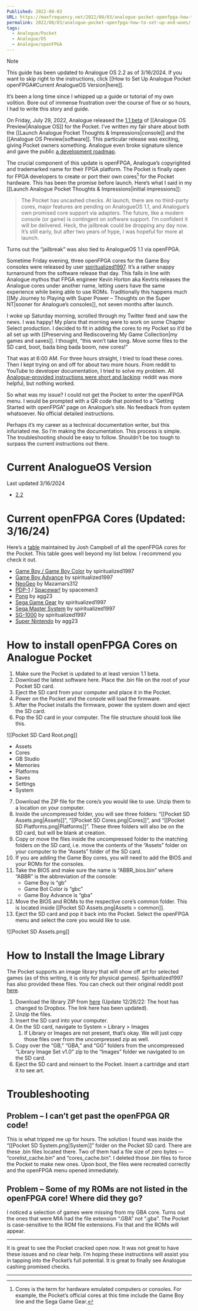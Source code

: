 ```yaml
---
Published: 2022-08-03
URL: https://maxfrequency.net/2022/08/03/analogue-pocket-openfpga-how-to-set-up-and-woes/
permalink: 2022/08/03/analogue-pocket-openfpga-how-to-set-up-and-woes/
tags:
  - Analogue/Pocket
  - Analogue/OS
  - Analogue/openFPGA
---
```

> [!note] 
> This guide has been updated to Analogue OS 2.2 as of 3/16/2024. If you want to skip right to the instructions, click [[How to Set Up Analogue Pocket openFPGA#Current AnalogueOS Version|here]].

It’s been a long time since I whipped up a guide or tutorial of my own volition. Bore out of immense frustration over the course of five or so hours, I had to write this story and guide.

On Friday, July 29, 2022, Analogue released the [1.1 beta](https://www.analogue.co/support/pocket/firmware/1.1-beta) of [[Analogue OS Preview|Analogue OS]] for the Pocket. I’ve written my fair share about both the [[Launch Analogue Pocket Thoughts & Impressions|console]] and the [[Analogue OS Preview|software]]. This particular release was exciting, giving Pocket owners something. Analogue even broke signature silence and gave the public [a development roadmap](https://twitter.com/analogue/status/1553032946910650368).

The crucial component of this update is openFPGA, Analogue’s copyrighted and trademarked name for their FPGA platform. The Pocket is finally open for FPGA developers to create or port their own cores[^1] for the Pocket hardware. This has been the promise before launch. Here’s what I said in my [[Launch Analogue Pocket Thoughts & Impressions|initial impressions]]:

> The Pocket has uncashed checks. At launch, there are no third-party cores, major features are pending on AnalogueOS 1.1, and Analogue’s own promised core support via adapters. The future, like a modern console (or game) is contingent on software support. I’m confident it will be delivered. Heck, the jailbreak could be dropping any day now. It’s still early, but after two years of hype, I was hopeful for more at launch.

Turns out the “jailbreak” was also tied to AnalogueOS 1.1 via openFPGA.

Sometime Friday evening, three openFPGA cores for the Game Boy consoles were released by user [spiritualized1997](https://www.reddit.com/user/spiritualized1997/). It’s a rather snappy turnaround from the software release that day. This falls in line with Analogue mythos that FPGA engineer Kevin Horton aka Kevtris releases the Analogue cores under another name, letting users have the same experience while being able to use ROMs. Traditionally this happens much  [[My Journey to Playing with Super Power – Thoughts on the Super NT|sooner for Analogue’s consoles]], not seven months after launch.

I woke up Saturday morning, scrolled through my Twitter feed and saw the news. I was happy! My plans that morning were to work on some Chapter Select production. I decided to fit in adding the cores to my Pocket so it’d be all set up with [[Preserving and Rediscovering My Game Collection|my games and saves]]. I thought, “this won’t take long. Move some files to the SD card, boot, bada bing bada boom, new cores!”

That was at 6:00 AM. For three hours straight, I tried to load these cores. Then I kept trying on and off for about two more hours. From reddit to YouTube to developer documentation, I tried to solve my problem. All [Analogue-provided instructions were short and lacking](https://www.analogue.co/support/resource/updating-firmware#pocket): reddit was more helpful, but nothing worked.

So what was my issue? I could not get the Pocket to enter the openFPGA menu. I would be prompted with a QR code that pointed to a “Getting Started with openFPGA” page on Analogue’s site. No feedback from system whatsoever. No official detailed instructions.

Perhaps it’s my career as a technical documentation writer, but this infuriated me. So I’m making the documentation. This process is simple. The troubleshooting should be easy to follow. Shouldn’t be too tough to surpass the current instructions out there.

# Current AnalogueOS Version

Last updated 3/16/2024
- [2.2](https://www.analogue.co/support/pocket)
# Current openFPGA Cores (Updated: 3/16/24)

Here’s a [table](https://joshcampbell191.github.io/openfpga-cores-inventory/analogue-pocket.html) maintained by Josh Campbell of all the openFPGA cores for the Pocket. This table goes well beyond my list below. I recommend you check it out.

- [Game Boy / Game Boy Color](https://github.com/spiritualized1997/openFPGA-GB-GBC/releases) by spiritualized1997
- [Game Boy Advance](https://github.com/spiritualized1997/openFPGA-GBA/releases) by spiritualized1997
- [NeoGeo](https://github.com/Mazamars312/Analogue_Pocket_Neogeo/releases/) by Mazamars312
- [PDP-1](https://github.com/spacemen3/PDP-1/releases) / [Spacewar!](https://github.com/spacemen3/PDP-1/releases) by spacemen3
- [Pong](https://github.com/agg23/openfpga-pong/releases) by agg23
- [Sega Game Gear](https://github.com/spiritualized1997/openFPGA-GG/releases) by spiritualized1997
- [Sega Master System](https://github.com/spiritualized1997/openFPGA-SMS/releases) by spiritualized1997
- [SG-1000](https://github.com/spiritualized1997/openFPGA-SG1000/releases) by spiritualized1997
- [Super Nintendo](https://github.com/agg23/openfpga-SNES/releases) by agg23
# How to install openFPGA Cores on Analogue Pocket

1. Make sure the Pocket is updated to at least version 1.1 beta.
2. Download the latest software here. Place the .bin file on the root of your Pocket SD card.
3. Eject the SD card from your computer and place it in the Pocket.
4. Power on the Pocket and the console will load the firmware.
5. After the Pocket installs the firmware, power the system down and eject the SD card.
6. Pop the SD card in your computer. The file structure should look like this.

![[Pocket SD Card Root.png]]

- Assets
- Cores
- GB Studio
- Memories
- Platforms
- Saves
- Settings
- System

7. Download the ZIP file for the core/s you would like to use. Unzip them to a location on your computer.
8. Inside the uncompressed folder, you will see three folders: “[[Pocket SD Assets.png|Assets]]”, “[[Pocket SD Cores.png|Cores]]”, and “[[Pocket SD Platforms.png|Platforms]]”. These three folders will also be on the SD card, but will be blank at creation.
9. Copy or move the files inside the uncompressed folder to the matching folders on the SD card, i.e. move the contents of the “Assets” folder on your computer to the “Assets” folder of the SD card.
10. If you are adding the Game Boy cores, you will need to add the BIOS and your ROMs for the consoles.
11. Take the BIOS and make sure the name is “ABBR_bios.bin” where “ABBR” is the abbreviation of the console:
	- Game Boy is “gb”
	- Game Bot Color is “gbc”
	- Game Boy Advance is “gba”
12. Move the BIOS and ROMs to the respective core’s common folder. This is located inside [[Pocket SD Assets.png|Assets > common]].
13. Eject the SD card and pop it back into the Pocket. Select the openFPGA menu and select the core you would like to use.

![[Pocket SD Assets.png]]

# How to Install the Image Library

The Pocket supports an image library that will show off art for selected games (as of this writing, it is only for physical games). Spiritualized1997 has also provided these files. You can check out their original reddit post [here](https://www.reddit.com/r/AnalogueInc/comments/wbcvpp/analogue_pocket_library_image_set/).

1. Download the library ZIP from [here](https://www.dropbox.com/s/qmwqe5ii6mibv7i/Library%20Image%20Set%20v1.0.zip?dl=0) (Update 12/26/22: The host has changed to Dropbox. The link here has been updated).
2. Unzip the files.
3. Insert the SD card into your computer.
4. On the SD card, navigate to System > Library > Images
	1. If Library or Images are not present, that’s okay. We will just copy those files over from the uncompressed zip as well.
5. Copy over the “GB,” “GBA,” and “GG” folders from the uncompressed “Library Image Set v1.0” zip to the “Images” folder we navigated to on the SD card.
6. Eject the SD card and reinsert to the Pocket. Insert a cartridge and start it to see art.
# Troubleshooting

## Problem – I can’t get past the openFPGA QR code!

This is what tripped me up for hours. The solution I found was inside the “[[Pocket SD System.png|System]]” folder on the Pocket SD card. There are these .bin files located there. Two of them had a file size of zero bytes — “corelist_cache.bin” and “cores_cache.bin”. I deleted those .bin files to force the Pocket to make new ones. Upon boot, the files were recreated correctly and the openFPGA menu opened immediately.

## Problem – Some of my ROMs are not listed in the openFPGA core! Where did they go?

I noticed a selection of games were missing from my GBA core. Turns out the ones that were MIA had the file extension “.GBA” not “.gba”. The Pocket is case-sensitive to the ROM file extensions. Fix that and the ROMs will appear.

---

It is great to see the Pocket cracked open now. It was not great to have these issues and no clear help. I’m hoping these instructions will assist you in tapping into the Pocket’s full potential. It is great to finally see Analogue cashing promised checks.

---

[^1]: Cores is the term for hardware emulated computers or consoles. For example, the Pocket’s official cores at this time include the Game Boy line and the Sega Game Gear.